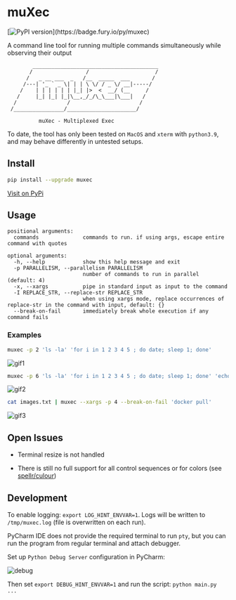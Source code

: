 # muXec

[![PyPI version](https://badge.fury.io/py/muxec.svg?)](https://badge.fury.io/py/muxec)

A command line tool for running multiple commands simultaneously while observing their output

```
        ________________________________________
       /                 /                     /
      /   _ __ ___  _   /__  _____  ___       /
     /---| '_ ` _ \| | | \ \/ / _ \/ __|-----/
    /    | | | | | | |_| |>  <  __/ (__     /
   /     |_| |_| |_|\__,_/_/\_\___|\___|   /
  /                /                      /
 /________________/______________________/

          muXec - Multiplexed Exec
```

To date, the tool has only been tested on `MacOS` and `xterm` with `python3.9`, and may behave differently in untested setups.

## Install

```bash
pip install --upgrade muxec
```

[Visit on PyPi](https://pypi.org/project/muxec/)

## Usage

```
positional arguments:
  commands              commands to run. if using args, escape entire command with quotes

optional arguments:
  -h, --help            show this help message and exit
  -p PARALLELISM, --parallelism PARALLELISM
                        number of commands to run in parallel (default: 4)
  -x, --xargs           pipe in standard input as input to the command
  -I REPLACE_STR, --replace-str REPLACE_STR
                        when using xargs mode, replace occurrences of replace-str in the command with input, default: {}
  --break-on-fail       immediately break whole execution if any command fails
```

### Examples

```bash
muxec -p 2 'ls -la' 'for i in 1 2 3 4 5 ; do date; sleep 1; done'
```

![gif1](https://i.imgur.com/igo3q6S.gif)

```bash
muxec -p 6 'ls -la' 'for i in 1 2 3 4 5 ; do date; sleep 1; done' 'echo echo' 'sleep 3 ; echo exiting ; exit 1' 'python --version' 'df -h'
```

![gif2](https://i.imgur.com/SDAMLNw.gif)

```bash
cat images.txt | muxec --xargs -p 4 --break-on-fail 'docker pull'
```

![gif3](https://i.imgur.com/PdfOnDp.gif)

## Open Issues

* Terminal resize is not handled
  
* There is still no full support for all control sequences or for colors (see [spellr/culour](https://github.com/spellr/culour))

## Development

To enable logging: `export LOG_HINT_ENVVAR=1`. Logs will be written to `/tmp/muxec.log` (file is overwritten on each run).

PyCharm IDE does not provide the required terminal to run `pty`, but you can run the program from regular terminal and attach debugger.

Set up `Python Debug Server` configuration in PyCharm:

![debug](https://i.imgur.com/qNuTNSB.png)

Then set `export DEBUG_HINT_ENVVAR=1` and run the script: `python main.py ...`
